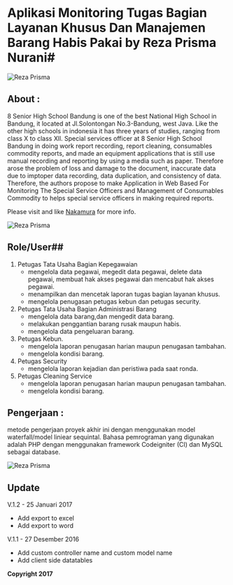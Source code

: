 # Aplikasi Monitoring Tugas Bagian Layanan Khusus Dan Manajemen Barang Habis Pakai by Reza Prisma Nurani#

![Reza Prisma](https://drive.google.com/file/d/151pwHAH1Fr9gsmM5fwI7PE0VTdy1pYFD/view?usp=sharing)

## About : ##

8 Senior High School Bandung is one of the best National High School in Bandung, it located at Jl.Solontongan No.3-Bandung, west Java. Like the other high schools in indonesia it has three years of studies, ranging from class X to class Xll. 
Special services officer at 8 Senior High School Bandung in doing work report recording, report cleaning, consumables commodity reports, and made an equipment applications that is still use manual recording and reporting by using a media such as paper. Therefore arose the problem of loss and damage to the document, inaccurate data due to imptoper data recording, data duplication, and consistency of data. Therefore, the authors propose to make Application in Web Based For Monitoring The Special Service Officers and Management of Consumables Commodity to helps special service officers in making required reports. 


Please visit and like [Nakamura](https://reza48prisma.wordpress.com/) for more info.

![Reza Prisma](https://bitbucket.org/rezaprisma/amtblk/src/master/Dashboard%20Kepegawaian.JPG)


## Role/User##

1. Petugas Tata Usaha Bagian Kepegawaian
	-	mengelola data pegawai, megedit data pegawai, delete data pegawai, membuat hak akses pegawai dan mencabut hak akses pegawai.
	-	menampilkan dan mencetak laporan tugas bagian layanan khusus.
	-	mengelola penugasan petugas kebun dan petugas security.
2. Petugas Tata Usaha Bagian Administrasi Barang
	-	mengelola data barang,dan mengedit data barang.
	-	melakukan penggantian barang rusak maupun habis.
	-	mengelola data pengeluaran barang.
3. Petugas Kebun.
	-	mengelola laporan penugasan harian maupun penugasan tambahan.
	-	mengelola kondisi barang.
4. Petugas Security
	-	mengelola laporan kejadian dan peristiwa pada saat ronda.
5. Petugas Cleaning Service
	-	mengelola laporan penugasan harian maupun penugasan tambahan.
	-	mengelola kondisi barang.

## Pengerjaan : ##
metode pengerjaan proyek akhir ini dengan menggunakan model waterfall/model liniear sequintal. Bahasa pemrograman yang digunakan adalah PHP dengan menggunakan framework Codeigniter (CI) dan MySQL sebagai database. 

![Reza Prisma](https://bitbucket.org/rezaprisma/amtblk/src/master/Dashboard%20Adminnistrasi%20Barang.JPG)

## Update ##
V.1.2 - 25 Januari 2017

* Add export to excel
* Add export to word

V.1.1 - 27 Desember 2016

* Add custom controller name and custom model name
* Add client side datatables

**Copyright 2017**
